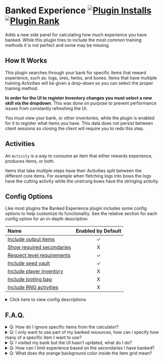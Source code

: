 # Banked Experience [![Plugin Installs](http://img.shields.io/endpoint?url=https://i.pluginhub.info/shields/installs/plugin/banked-experience)](https://runelite.net/plugin-hub/TheStonedTurtle) [![Plugin Rank](http://img.shields.io/endpoint?url=https://i.pluginhub.info/shields/rank/plugin/banked-experience)](https://runelite.net/plugin-hub)
Adds a new side panel for calculating how much experience you have banked. While this plugin tries to include the most
common training methods it is not perfect and some may be missing. 


## How It Works
This plugin searches through your bank for specific items that reward experience, such as: logs, ores, herbs, and bones.
Items that have multiple training Activities will be given a drop-down so you can select the proper training method.

**In order for the UI to register Inventory changes you must select a new skill via the dropdown**.
This was done on purpose to prevent performance issues from constantly refreshing the UI.

You must view your bank, or other inventories, while the plugin is enabled for it to register what items you have.
This data does not persist between client sessions so closing the client will require you to redo this step.


## Activities
An `Activity` is a way to consume an item that either rewards experience, produces items, or both. 

Items that take multiple steps have their Activities split between the different core items. For example when fletching logs into bows the logs have the cutting activity while the unstrung bows have the stringing activity. 


## Config Options
Like most plugins the Banked Experience plugin includes some config options to help customize its functionality.
See the relative section for each config option for an in-depth description.

| Name 														| Enabled by Default|
| :--- 														| :-----: |
| [Include output items](#include-output-items)				| &check; |
| [Show required secondaries](#show-required-secondaries)	| X |
| [Respect level requirements](#respect-level-requirements)	| &check; |
| [Include seed vault](#include-seed-vault)					| &check; |
| [Include player inventory](#include-player-inventory)		| X |
| [Include looting bag](#include-looting-bag)				| X |
| [Include RNG activities](#include-rng-activities)			| X |

<details>
<summary>Click here to view config descriptions</summary>
<p>

### Include output items
<details>
<p>
<summary>Details</summary>

This option is **Enabled** by default.

Some Activities produce items that reward experience, such as converting logs into unstrung bows. This config option controls
whether or not the plugin will include the items Activities produce are included in the quantity of items banked.

For example, you have 100 yew logs and 100 yew longbows (u) and you are converting the yew logs to more yew longbows (u).
With the option enabled you would see 200 yew longbows (100 from logs 100 from bank), with it disabled you would just see 100 (from bank)
</p>
</details>

### Show required secondaries
<details>
<summary>Details</summary>
<p>

This option is **Disabled** by default

Some activities require additional items to complete the activity, such as making potions. While this plugin does not support
limiting experience based on required secondaries it can calculate how many you will need for the activity.

When enabled a new UI section will be added that displays how many secondaries are required, when disabled this section is hidden.
</p>
</details>

### Respect level requirements
<details>
<summary>Details</summary>
<p>

This option is **Enabled** by default

Most activities require a specific level in order to be completed. When this option is enabled activities which you lack
the required level for will be excluded from the list, when disabled all activities will be available regardless of your current level.

**Level limitation is based off current level and does not account for levels gained from other banked experience**
</p>
</details>

### Include seed vault
<details>
<summary>Details</summary>
<p>

This option is **Enabled** by default

Controls whether the items stored inside the Seed Vault (located inside the Farming Guild) will be included in the calculations.
This requires visiting the seed vault during your client session.
</p>
</details>

### Include player inventory
<details>
<summary>Details</summary>
<p>

This option is **Disabled** by default.

**It is highly recommend to keep this option disabled as the Inventory changes frequently. This feature was added for UIM who don't have a bank**

Controls whether the items inside your Inventory will be included in the calculations. 
</p>
</details>

### Include looting bag
<details>
<summary>Details</summary>
<p>

This option is **Disabled** by default

Controls whether the items stored inside your Looting Bag will be included in the calculations.
This feature requires checking your looting bag, using items on it or picking up items while its opened does not work.
</p>
</details>

### Include RNG activities
<details>
<summary>Details</summary>
<p>

This option is **Disabled** by default

Some Activities, such as making molten glass using the Superglass Make spell, do not have a fixed number of output items and are based on Random Number Generation (RNG). These Activities may cause the calculator to be inaccurate and are disabled by default, enabling this option will include them in the dropdown.
</p>
</details>

</p>
</details>


## F.A.Q.
<details>
  <summary>Q: How do I ignore specific items from the calculator?</summary>
  <p>

You can right-click items inside the grid to Ignore/Include them. Ignored items will have a red background color.
  </p>
</details>

<details>
  <summary>Q: I only want to use part of my banked resources, how can i specify how many of a specific item I want to use?</summary>
  <p>

To limit the amount of a specific items you should withdraw all but the amount you want to calculate from your bank. Items in your inventory are not included in the calculations by default
  </p>
</details>

<details>
  <summary>Q: I visited my bank but the UI hasn't updated, what do I do?</summary>
  <p>

The UI does not automatically update when your bank content changes, you must change skills for the updates to be applied. This was done intentionally to minimize performance issues from constantly refreshing the UI

If selecting a new skill does not fix your problem please [report the issue](https://github.com/TheStonedTurtle/banked-experience/issues/new) so I can address it.
  </p>
</details>

<details>
  <summary>Q: How can I limit experience based on the secondaries I have banked?</summary>
  <p>

This is not currently possible. Some secondaries, like coal, are split between multiple activities which would require a prioritization system that I'm not sure how to implement.  
  </p>
</details>

<details>
  <summary>Q: What does the orange background color inside the item grid mean?</summary>
  <p>

This means the current selected activity is RNG based and may affect the accuracy of the calculations. 
  </p>
</details>
